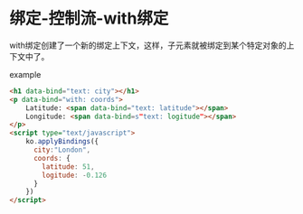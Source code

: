 # 绑定-控制流-with绑定

with绑定创建了一个新的绑定上下文，这样，子元素就被绑定到某个特定对象的上下文中了。

example

```html
<h1 data-bind="text: city"></h1>
<p data-bind="with: coords">
	Latitude: <span data-bind="text: latitude"></span>
  	Longitude: <span data-bind=s"text: logitude"></span>
</p>
<script type="text/javascript">
	ko.applyBindings({
      city:"London",
      coords: {
        latitude: 51,
        logitude: -0.126
      }
	})
</script>
```



